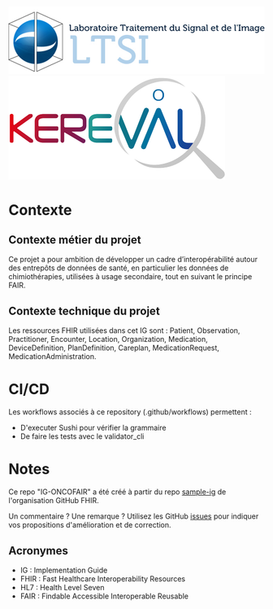 ![Logo_LTSI](input/images/logo_ltsi.png "Logo LTSI") ![Logo_Kereval](input/images/Logo_Kereval.png "Logo Kereval")

# Contexte

## Contexte métier du projet

Ce projet a pour ambition de développer un cadre d’interopérabilité autour des entrepôts de données de santé, en particulier les données de chimiothérapies, utilisées à usage secondaire, tout en suivant le principe FAIR.

## Contexte technique du projet

Les ressources FHIR utilisées dans cet IG sont : Patient, Observation, Practitioner, Encounter, Location, Organization, Medication, DeviceDefinition, PlanDefinition, Careplan, MedicationRequest, MedicationAdministration.

# CI/CD

Les workflows associés à ce repository (.github/workflows) permettent :

* D'executer Sushi pour vérifier la grammaire
* De faire les tests avec le validator_cli

# Notes

Ce repo "IG-ONCOFAIR" a été créé à partir du repo [sample-ig](https://github.com/FHIR/sample-ig) de l'organisation GitHub FHIR.

Un commentaire ? Une remarque ? Utilisez les GitHub [issues](https://docs.github.com/fr/issues) pour indiquer vos propositions d'amélioration et de correction.

## Acronymes

* IG : Implementation Guide
* FHIR : Fast Healthcare Interoperability Resources
* HL7 : Health Level Seven
* FAIR : Findable Accessible Interoperable Reusable